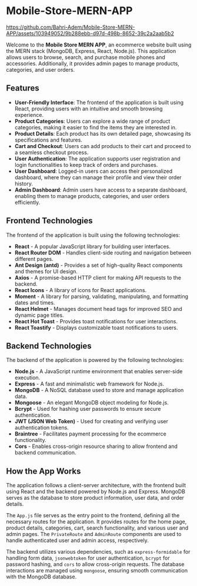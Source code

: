 # Mobile-Store-MERN-APP



https://github.com/Bahri-Adem/Mobile-Store-MERN-APP/assets/103949052/9b288ebb-d97d-498b-8652-39c2a2aab5b2



Welcome to the **Mobile Store MERN APP**, an ecommerce website built using the MERN stack (MongoDB, Express, React, Node.js). This application allows users to browse, search, and purchase mobile phones and accessories. Additionally, it provides admin pages to manage products, categories, and user orders.

## Features

- **User-Friendly Interface**: The frontend of the application is built using React, providing users with an intuitive and smooth browsing experience.
- **Product Categories**: Users can explore a wide range of product categories, making it easier to find the items they are interested in.
- **Product Details**: Each product has its own detailed page, showcasing its specifications and features.
- **Cart and Checkout**: Users can add products to their cart and proceed to a seamless checkout process.
- **User Authentication**: The application supports user registration and login functionalities to keep track of orders and purchases.
- **User Dashboard**: Logged-in users can access their personalized dashboard, where they can manage their profile and view their order history.
- **Admin Dashboard**: Admin users have access to a separate dashboard, enabling them to manage products, categories, and user orders efficiently.

## Frontend Technologies

The frontend of the application is built using the following technologies:

- **React** - A popular JavaScript library for building user interfaces.
- **React Router DOM** - Handles client-side routing and navigation between different pages.
- **Ant Design (antd)** - Provides a set of high-quality React components and themes for UI design.
- **Axios** - A promise-based HTTP client for making API requests to the backend.
- **React Icons** - A library of icons for React applications.
- **Moment** - A library for parsing, validating, manipulating, and formatting dates and times.
- **React Helmet** - Manages document head tags for improved SEO and dynamic page titles.
- **React Hot Toast** - Provides toast notifications for user interactions.
- **React Toastify** - Displays customizable toast notifications to users.

## Backend Technologies

The backend of the application is powered by the following technologies:

- **Node.js** - A JavaScript runtime environment that enables server-side execution.
- **Express** - A fast and minimalistic web framework for Node.js.
- **MongoDB** - A NoSQL database used to store and manage application data.
- **Mongoose** - An elegant MongoDB object modeling for Node.js.
- **Bcrypt** - Used for hashing user passwords to ensure secure authentication.
- **JWT (JSON Web Token)** - Used for creating and verifying user authentication tokens.
- **Braintree** - Facilitates payment processing for the ecommerce functionality.
- **Cors** - Enables cross-origin resource sharing to allow frontend and backend communication.

## How the App Works

The application follows a client-server architecture, with the frontend built using React and the backend powered by Node.js and Express. MongoDB serves as the database to store product information, user data, and order details.

The `App.js` file serves as the entry point to the frontend, defining all the necessary routes for the application. It provides routes for the home page, product details, categories, cart, search functionality, and various user and admin pages. The `PrivateRoute` and `AdminRoute` components are used to handle authenticated user and admin access, respectively.

The backend utilizes various dependencies, such as `express-formidable` for handling form data, `jsonwebtoken` for user authentication, `bcrypt` for password hashing, and `cors` to allow cross-origin requests. The database interactions are managed using `mongoose`, ensuring smooth communication with the MongoDB database.

